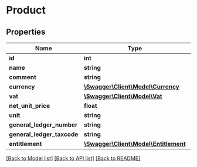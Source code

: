 # Product

## Properties
Name | Type | Description | Notes
------------ | ------------- | ------------- | -------------
**id** | **int** |  | [optional] 
**name** | **string** |  | 
**comment** | **string** |  | [optional] 
**currency** | [**\Swagger\Client\Model\Currency**](Currency.md) |  | 
**vat** | [**\Swagger\Client\Model\Vat**](Vat.md) |  | 
**net_unit_price** | **float** |  | [optional] 
**unit** | **string** |  | 
**general_ledger_number** | **string** |  | [optional] 
**general_ledger_taxcode** | **string** |  | [optional] 
**entitlement** | [**\Swagger\Client\Model\Entitlement**](Entitlement.md) |  | [optional] 

[[Back to Model list]](../../README.md#documentation-for-models) [[Back to API list]](../../README.md#documentation-for-api-endpoints) [[Back to README]](../../README.md)

